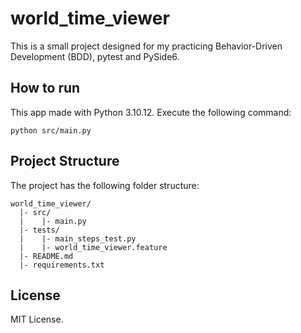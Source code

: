 # world_time_viewer
This is a small project designed for my practicing Behavior-Driven Development (BDD), pytest and PySide6.

## How to run
This app made with Python 3.10.12.
Execute the following command:
```
python src/main.py
```

## Project Structure
The project has the following folder structure:

```
world_time_viewer/
  |- src/
  |    |- main.py
  |- tests/
  |    |- main_steps_test.py
  |    |- world_time_viewer.feature
  |- README.md
  |- requirements.txt
```

## License
MIT License.
